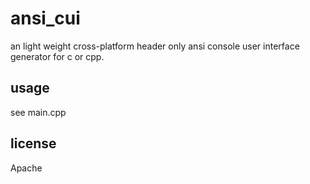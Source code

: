 # ansi_cui #

an light weight cross-platform header only ansi console user interface generator for c or cpp.

## usage ##

see main.cpp

## license ##

Apache
